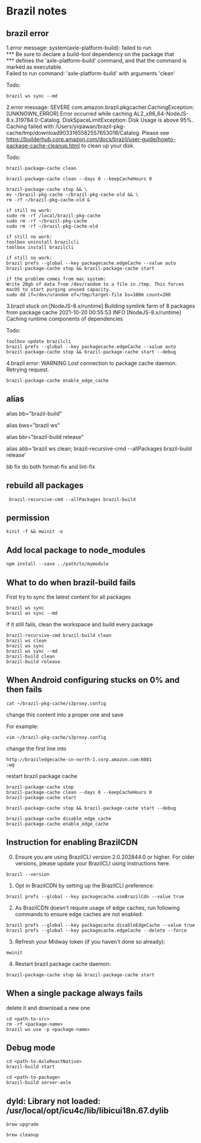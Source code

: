 # Brazil notes

## brazil error

1.error message: system(axle-platform-build): failed to run                           
               *** Be sure to declare a build-tool dependency on the package that               
  *** defines the 'axle-platform-build' command, and that the command is marked as executable.  
             Failed to run command: 'axle-platform-build' with arguments 'clean'

Todo: 
```
brazil ws sync --md
```

2.error message: SEVERE com.amazon.brazil.pkgcacher.CachingException: [UNKNOWN_ERROR] Error occurred while caching AL2_x86_64-NodeJS-8.x.319784.0-Catalog. DiskSpaceLimitException: Disk Usage is above 95%. Caching failed with /Users/yiqiawan/brazil-pkg-cache/tmp/download9033165582557653018/Catalog.
 Please see https://builderhub.corp.amazon.com/docs/brazil/user-guide/howto-package-cache-cleanup.html to clean up your disk.

Todo:
```
brazil-package-cache clean

brazil-package-cache clean --days 0 --keepCacheHours 0

brazil-package-cache stop && \
mv ~/brazil-pkg-cache ~/brazil-pkg-cache-old && \
rm -rf ~/brazil-pkg-cache-old &

if still no work:
sudo rm -rf /local/brazil-pkg-cache
sudo rm -rf ~/brazil-pkg-cache
sudo rm -rf ~/brazil-pkg-cache-old

if still no work:
toolbox uninstall brazilcli
toolbox install brazilcli

if still no work:
brazil prefs --global --key packagecache.edgeCache --value auto
brazil-package-cache stop && brazil-package-cache start

if the problem comes from mac system:
Write 20gb of data from /dev/random to a file in /tmp. This forces macOS to start purging unused capacity.
sudo dd if=/dev/urandom of=/tmp/target-file bs=100m count=200
```

3.brazil stuck on:[NodeJS-8.x/runtime] Building symlink farm of 8 packages from package cache
2021-10-20 00:55:53 INFO [NodeJS-8.x/runtime] Caching runtime components of dependencies

Todo:
```
toolbox update brazilcli
brazil prefs --global --key packagecache.edgeCache --value auto
brazil-package-cache stop && brazil-package-cache start --debug
```

4.brazil error: WARNING Lost connection to package cache daemon. Retrying request.
```
brazil-package-cache enable_edge_cache
```

## alias

alias bb="brazil-build"

alias bws="brazil ws"

alias bbr="brazil-build release"

alias abb='brazil ws clean; brazil-recursive-cmd --allPackages brazil-build release'

bb fix do both format-fix and lint-fix

## rebuild all packages
```
 brazil-recursive-cmd --allPackages brazil-build
```

## permission
```
kinit -f && mwinit -o
```

## Add local package to node_modules
```
npm install --save ../path/to/mymodule
```

## What to do when brazil-build fails

First try to sync the latest content for all packages
```
brazil ws sync
brazil ws sync --md
```
if it still fails, clean the workspace and build every package
```
brazil-recursive-cmd brazil-build clean
brazil ws clean
brazil ws sync
brazil ws sync --md
brazil-build clean
brazil-build release
```

## When Android configuring stucks on 0% and then fails

```
cat ~/brazil-pkg-cache/s3proxy.config
```
change this content into a proper one and save 

For example:
```
vim ~/brazil-pkg-cache/s3proxy.config
```
change the first line into
```
http://braziledgecache-cn-north-1.corp.amazon.com:6081
:wq
```
restart brazil package cache
```
brazil-package-cache stop
brazil-package-cache clean --days 0 --keepCacheHours 0 
brazil-package-cache start
```
```
brazil-package-cache stop && brazil-package-cache start --debug
```
```
brazil-package-cache disable_edge_cache
brazil-package-cache enable_edge_cache
```

## Instruction for enabling BrazilCDN

0. Ensure you are using BrazilCLI version 2.0.202844.0 or higher. For older versions, please update your BrazilCLI using instructions here.
```
brazil --version
```
1. Opt in BrazilCDN by setting up the BrazilCLI preference:
```
brazil prefs --global --key packagecache.useBrazilCdn --value true
```
2. As BrazilCDN doesn't require usage of edge caches,  run following commands to ensure edge caches are not enabled:
```
brazil prefs --global --key packagecache.disableEdgeCache --value true
brazil prefs --global --key packagecache.edgeCache --delete --force
```
3. Refresh your Midway token (if you haven't done so already):
```
mwinit
```
4. Restart brazil package cache daemon:
```
brazil-package-cache stop && brazil-package-cache start
```

## When a single package always fails

delete it and download a new one
```
cd <path-to-src>
rm -rf <package-name>
brazil ws use -p <package-name>
```

## Debug mode

```
cd <path-to-AxleReactNative>
brazil-build start

cd <path-to-package>
brazil-build server-axle
```

## dyld: Library not loaded: /usr/local/opt/icu4c/lib/libicui18n.67.dylib

```
brew upgrade

brew cleanup

```

